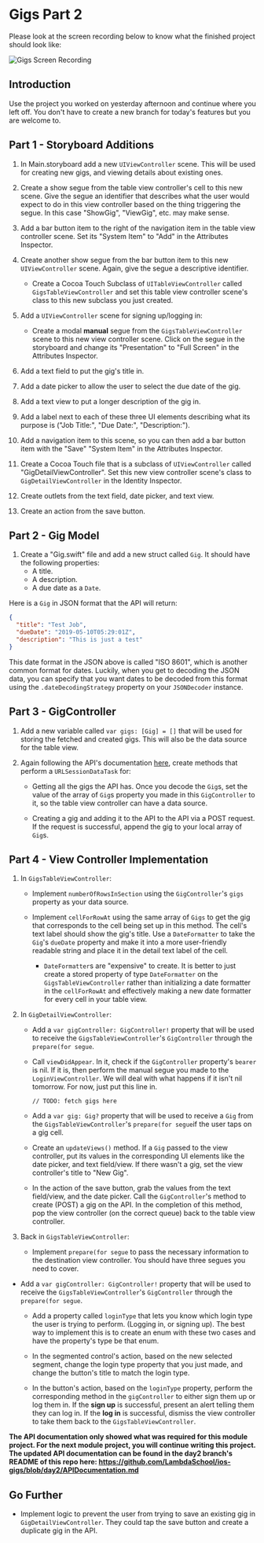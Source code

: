 # Gigs Part 2

Please look at the screen recording below to know what the finished project should look like:

![Gigs Screen Recording](https://user-images.githubusercontent.com/16965587/57464723-71893d80-723a-11e9-87fe-1831188727e5.gif)

## Introduction

Use the project you worked on yesterday afternoon and continue where you left off. You don't have to create a new branch for today's features but you are welcome to.

## Part 1 - Storyboard Additions

1. In Main.storyboard add a new `UIViewController` scene. This will be used for creating new gigs, and viewing details about existing ones.

2. Create a show segue from the table view controller's cell to this new scene. Give the segue an identifier that describes what the user would expect to do in this view controller based on the thing triggering the segue. In this case "ShowGig", "ViewGig", etc. may make sense.

3. Add a bar button item to the right of the navigation item in the table view controller scene. Set its "System Item" to "Add" in the Attributes Inspector.
    
4. Create another show segue from the bar button item to this new `UIViewController` scene. Again, give the segue a descriptive identifier. 
    
    - Create a Cocoa Touch Subclass of `UITableViewController` called `GigsTableViewController` and set this table view controller scene's class to this new subclass you just created.

3. Add a `UIViewController` scene for signing up/logging in:
    - Create a modal **manual** segue from the `GigsTableViewController` scene to this new view controller scene. Click on the segue in the storyboard and change its "Presentation" to "Full Screen" in the Attributes Inspector.
5. Add a text field to put the gig's title in.
    
6. Add a date picker to allow the user to select the due date of the gig.
    
7. Add a text view to put a longer description of the gig in.
    
8. Add a label next to each of these three UI elements describing what its purpose is ("Job Title:", "Due Date:", "Description:").
    
9. Add a navigation item to this scene, so you can then add a bar button item with the "Save" "System Item" in the Attributes Inspector.
    
10. Create a Cocoa Touch file that is a subclass of `UIViewController` called "GigDetailViewController". Set this new view controller scene's class to `GigDetailViewController` in the Identity Inspector.
    
11. Create outlets from the text field, date picker, and text view. 
    
12. Create an action from the save button.

## Part 2 - Gig Model

1. Create a "Gig.swift" file and add a new struct called `Gig`. It should have the following properties:
    - A title.
    - A description.
    - A due date as a `Date`.

Here is a `Gig` in JSON format that the API will return:

``` JSON
{
  "title": "Test Job",
  "dueDate": "2019-05-10T05:29:01Z",
  "description": "This is just a test"
}
```

This date format in the JSON above is called "ISO 8601", which is another common format for dates. Luckily, when you get to decoding the JSON data, you can specify that you want dates to be decoded from this format using the `.dateDecodingStrategy` property on your `JSONDecoder` instance.

## Part 3 - GigController

1. Add a new variable called `var gigs: [Gig] = []` that will be used for storing the fetched and created gigs. This will also be the data source for the table view.

2. Again following the API's documentation [here](https://github.com/LambdaSchool/ios-gigs/blob/master/APIDocumentation.md), create methods that perform a `URLSessionDataTask` for:

    - Getting all the gigs the API has. Once you decode the `Gig`s, set the value of the array of `Gig`s property you made in this `GigController` to it, so the table view controller can have a data source.
    
    - Creating a gig and adding it to the API to the API via a POST request. If the request is successful, append the gig to your local array of `Gig`s.

## Part 4 - View Controller Implementation

1. In `GigsTableViewController`: 

    - Implement `numberOfRowsInSection` using the `GigController`'s `gigs` property as your data source.
    
    - Implement `cellForRowAt` using the same array of `Gigs` to get the gig that corresponds to the cell being set up in this method. The cell's text label should show the gig's title. Use a `DateFormatter` to take the `Gig`'s `dueDate` property and make it into a more user-friendly readable string and place it in the detail text label of the cell.
        - `DateFormatter`s are "expensive" to create. It is better to just create a stored  property of type `DateFormatter` on the `GigsTableViewController` rather than initializing a date formatter in the `cellForRowAt` and effectively making a new date formatter for every cell in your table view.

2. In `GigDetailViewController`:

    - Add a `var gigController: GigController!` property that will be used to receive the `GigsTableViewController`'s `GigController` through the `prepare(for segue`.
    
    - Call `viewDidAppear`. In it, check if the `GigController` property's `bearer` is nil. If it is, then perform the manual segue you made to the `LoginViewController`. We will deal with what happens if it isn't nil tomorrow. For now, just put this line in.
        ```
        // TODO: fetch gigs here
        ```
    - Add a `var gig: Gig?` property that will be used to receive a `Gig` from the `GigsTableViewController`'s `prepare(for segue`if the user taps on a gig cell.
    
    - Create an `updateViews()` method. If a `Gig` passed to the view controller, put its values in the corresponding UI elements like the date picker, and text field/view. If there wasn't a gig, set the view controller's title to "New Gig".
    
    - In the action of the save button, grab the values from the text field/view, and the date picker. Call the `GigController`'s method to create (POST) a gig on the API. In the completion of this method, pop the view controller (on the correct queue) back to the table view controller.
    
3. Back in `GigsTableViewController`:
    - Implement `prepare(for segue` to pass the necessary information to the destination view controller. You should have three segues you need to cover.
    
  - Add a `var gigController: GigController!` property that will be used to receive the `GigsTableViewController`'s `GigController` through the `prepare(for segue`.
  
    - Add a property called `loginType` that lets you know which login type the user is trying to perform. (Logging in, or signing up). The best way to implement this is to create an enum with these two cases and have the property's type be that enum.
    
    - In the segmented control's action, based on the new selected segment, change the login type property that you just made, and change the button's title to match the login type.
    
    - In the button's action, based on the `loginType` property, perform the corresponding method in the `gigController` to either sign them up or log them in. If the **sign up** is successful, present an alert telling them they can log in. If the **log in** is successful, dismiss the view controller to take them back to the `GigsTableViewController`.
    

**The API documentation only showed what was required for this module project. For the next module project, you will continue writing this project. The updated API documentation can be found in the day2 branch's README of this repo here: https://github.com/LambdaSchool/ios-gigs/blob/day2/APIDocumentation.md**

## Go Further

- Implement logic to prevent the user from trying to save an existing gig in `GigDetailViewController`. They could tap the save button and create a duplicate gig in the API.

